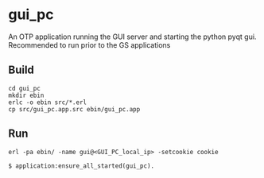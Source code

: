gui_pc
=====

An OTP application running the GUI server and starting the python pyqt gui.
Recommended to run prior to the GS applications

Build
-----
    cd gui_pc
    mkdir ebin
    erlc -o ebin src/*.erl
    cp src/gui_pc.app.src ebin/gui_pc.app

Run
-----
    erl -pa ebin/ -name gui@<GUI_PC_local_ip> -setcookie cookie
    
    $ application:ensure_all_started(gui_pc).